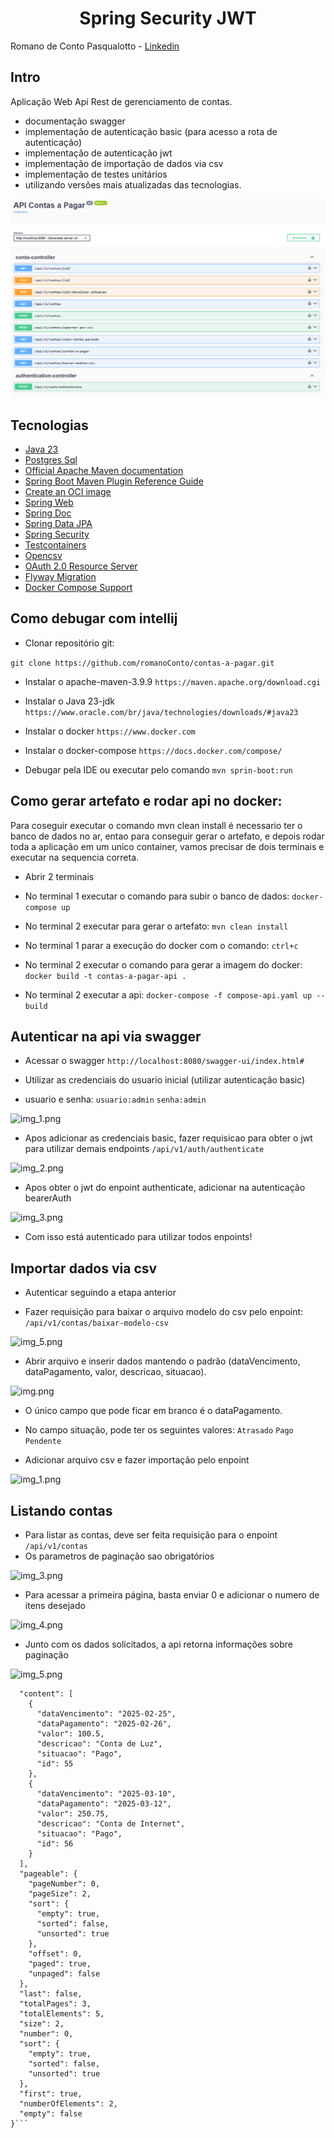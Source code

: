 <h1 align="center">
  Spring Security JWT
</h1>

Romano de Conto Pasqualotto - [Linkedin](www.linkedin.com/in/romano-de-conto-pasqualotto)

## Intro

Aplicação Web Api Rest de gerenciamento de contas.
- documentação swagger
- implementação de autenticação basic (para acesso a rota de autenticação)
- implementação de autenticação jwt
- implementação de importação de dados via csv
- implementação de testes unitários
- utilizando versões mais atualizadas das tecnologias.

![img.png](files/swagger.png)

## Tecnologias

* [Java 23](https://www.oracle.com/java/technologies/javase-jdk23-doc-downloads.html)
* [Postgres Sql](https://www.postgresql.org/docs/)
* [Official Apache Maven documentation](https://maven.apache.org/guides/index.html)
* [Spring Boot Maven Plugin Reference Guide](https://docs.spring.io/spring-boot/3.4.3/maven-plugin)
* [Create an OCI image](https://docs.spring.io/spring-boot/3.4.3/maven-plugin/build-image.html)
* [Spring Web](https://docs.spring.io/spring-boot/3.4.3/reference/web/servlet.html)
* [Spring Doc](https://springdoc.org)
* [Spring Data JPA](https://docs.spring.io/spring-boot/3.4.3/reference/data/sql.html#data.sql.jpa-and-spring-data)
* [Spring Security](https://spring.io/projects/spring-security)
* [Testcontainers](https://docs.spring.io/spring-boot/reference/testing/testcontainers.html)
* [Opencsv](https://opencsv.sourceforge.net)
* [OAuth 2.0 Resource Server](https://docs.spring.io/spring-security/reference/servlet/oauth2/resource-server/index.html)
* [Flyway Migration](https://docs.spring.io/spring-boot/3.4.3/how-to/data-initialization.html#howto.data-initialization.migration-tool.flyway)
* [Docker Compose Support](https://docs.spring.io/spring-boot/3.4.3/reference/features/dev-services.html#features.dev-services.docker-compose)

## Como debugar com intellij

- Clonar repositório git:

```git clone https://github.com/romanoConto/contas-a-pagar.git```

- Instalar o apache-maven-3.9.9
```https://maven.apache.org/download.cgi```

- Instalar o Java 23-jdk
```https://www.oracle.com/br/java/technologies/downloads/#java23```

- Instalar o docker
```https://www.docker.com```

- Instalar o docker-compose 
```https://docs.docker.com/compose/ ```

- Debugar pela IDE ou executar pelo comando
```mvn sprin-boot:run```

## Como gerar artefato e rodar api no docker:

Para coseguir executar o comando mvn clean install é necessario ter o banco de dados no ar, entao para conseguir gerar o artefato, e depois rodar toda a aplicação em um unico container, vamos precisar de dois terminais e executar na sequencia correta.

- Abrir 2 terminais
- No terminal 1 executar o comando para subir o banco de dados:
```docker-compose up```

- No terminal 2 executar para gerar o artefato:
```mvn clean install```

- No terminal 1 parar a execução do docker com o comando:
```ctrl+c```

- No terminal 2 executar o comando para gerar a imagem do docker:
```docker build -t contas-a-pagar-api .```

- No terminal 2 executar a api:
```docker-compose -f compose-api.yaml up --build```

## Autenticar na api via swagger

- Acessar o swagger
```http://localhost:8080/swagger-ui/index.html#```

- Utilizar as credenciais do usuario inicial (utilizar autenticação basic)
- usuario e senha:
```usuario:admin```
```senha:admin```

![img_1.png](files/autenticacao_basic.png)

- Apos adicionar as credenciais basic, fazer requisicao para obter o jwt para utilizar demais endpoints
```/api/v1/auth/authenticate```

![img_2.png](files/obter_jwt.png)

- Apos obter o jwt do enpoint authenticate, adicionar na autenticação bearerAuth 

![img_3.png](files/adicionar_jwt.png)

- Com isso está autenticado para utilizar todos enpoints!

## Importar dados via csv
- Autenticar seguindo a etapa anterior

- Fazer requisição para baixar o arquivo modelo do csv pelo enpoint:
```/api/v1/contas/baixar-modelo-csv```

![img_5.png](files/baixar_modelo_csv.png)

- Abrir arquivo e inserir dados mantendo o padrão (dataVencimento, dataPagamento, valor, descricao, situacao).

![img.png](files/formato_dados_csv.png)

- O único campo que pode ficar em branco é o dataPagamento.
- No campo situação, pode ter os seguintes valores:
```Atrasado```
```Pago```
```Pendente```

- Adicionar arquivo csv e fazer importação pelo enpoint

![img_1.png](files/adicionar_csv.png)

## Listando contas
- Para listar as contas, deve ser feita requisição para o enpoint
```/api/v1/contas```
- Os parametros de paginação sao obrigatórios

![img_3.png](files/paginacao_obrigatoria.png)

- Para acessar a primeira página, basta enviar 0 e adicionar o numero de itens desejado

![img_4.png](files/resultado_lista_contas.png)

- Junto com os dados solicitados, a api retorna informações sobre paginação

![img_5.png](files/informacoes_paginacao.png)

```{
  "content": [
    {
      "dataVencimento": "2025-02-25",
      "dataPagamento": "2025-02-26",
      "valor": 100.5,
      "descricao": "Conta de Luz",
      "situacao": "Pago",
      "id": 55
    },
    {
      "dataVencimento": "2025-03-10",
      "dataPagamento": "2025-03-12",
      "valor": 250.75,
      "descricao": "Conta de Internet",
      "situacao": "Pago",
      "id": 56
    }
  ],
  "pageable": {
    "pageNumber": 0,
    "pageSize": 2,
    "sort": {
      "empty": true,
      "sorted": false,
      "unsorted": true
    },
    "offset": 0,
    "paged": true,
    "unpaged": false
  },
  "last": false,
  "totalPages": 3,
  "totalElements": 5,
  "size": 2,
  "number": 0,
  "sort": {
    "empty": true,
    "sorted": false,
    "unsorted": true
  },
  "first": true,
  "numberOfElements": 2,
  "empty": false
}```